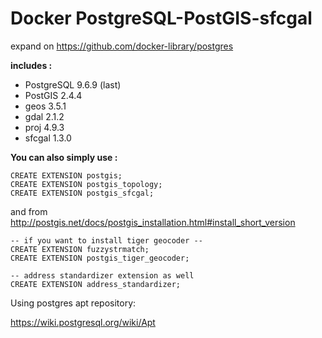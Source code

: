 # Docker PostgreSQL-PostGIS-sfcgal

expand on https://github.com/docker-library/postgres

**includes :**

* PostgreSQL 9.6.9 (last)
* PostGIS 2.4.4
* geos 3.5.1
* gdal 2.1.2
* proj 4.9.3
* sfcgal 1.3.0


**You can also simply use :**

```
CREATE EXTENSION postgis;
CREATE EXTENSION postgis_topology;
CREATE EXTENSION postgis_sfcgal;
```


and from http://postgis.net/docs/postgis_installation.html#install_short_version

```
-- if you want to install tiger geocoder --
CREATE EXTENSION fuzzystrmatch;
CREATE EXTENSION postgis_tiger_geocoder;

-- address standardizer extension as well
CREATE EXTENSION address_standardizer;
```

Using postgres apt repository:

https://wiki.postgresql.org/wiki/Apt